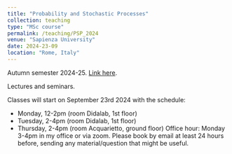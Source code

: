 ```yaml
---
title: "Probability and Stochastic Processes"
collection: teaching
type: "MSc course"
permalink: /teaching/PSP_2024
venue: "Sapienza University"
date: 2024-23-09
location: "Rome, Italy"
---
```


Autumn semester 2024-25. [Link here](https://corsidilaurea.uniroma1.it/it/user/46245).

Lectures and seminars.

Classes will start on September 23rd 2024 with the schedule:

- Monday, 12-2pm (room Didalab, 1st floor)
- Tuesday, 2-4pm (room Didalab, 1st floor)
- Thursday, 2-4pm (room Acquarietto, ground floor)
Office hour: Monday 3-4pm in my office or via zoom. Please book by email at least 24 hours before, sending any material/question that might be useful.
